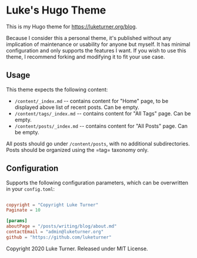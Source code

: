 # Luke's Hugo Theme

This is my Hugo theme for https://luketurner.org/blog.

Because I consider this a personal theme, it's published without any implication of maintenance or usability for anyone but myself. It has minimal configuration and only supports the features I want. If you wish to use this theme, I recommend forking and modifying it to fit your use case.

## Usage

This theme expects the following content:

- `/content/_index.md` -- contains content for "Home" page, to be displayed above list of recent posts. Can be empty.
- `/content/tags/_index.md` -- contains content for "All Tags" page. Can be empty.
- `/content/posts/_index.md` -- contains content for "All Posts" page. Can be empty.

All posts should go under `/content/posts`, with no additional subdirectories. Posts should be organized using the =tag= taxonomy only.


## Configuration

Supports the following configuration parameters, which can be overwritten in your `config.toml`:

``` toml

copyright = "Copyright Luke Turner"
Paginate = 10

[params]
aboutPage = "/posts/writing/blog/about.md"
contactEmail = "admin@luketurner.org"
github = "https://github.com/luketurner"

```

Copyright 2020 Luke Turner. Released under MIT License.
